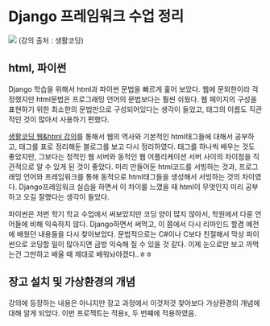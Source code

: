 # Django 프레임워크 수업 정리
![](images/2022/02/1.jpg)
(강의 출처 : 생활코딩)

## html, 파이썬
Django 학습을 위해서 html과 파이썬 문법을 빠르게 훑어 보았다. 웹에 문외한이라 걱정했지만 html문법은 프로그래밍 언어의 문법보다는 훨씬 쉬웠다. 웹 페이지의 구성을 표현하기 위한 최소한의 문법만으로 구성되어있다는 생각이 들었고, 태그의 이름도 직관적인 것이 많아서 사용하기 편했다.

[생활코딩 웹&html 강의](https://opentutorials.org/course/3084)를 통해서 웹의 역사와 기본적인 html태그들에 대해서 공부하고, 태그를 표로 정리해둔 블로그를 보고 다시 정리하였다. 태그를 하나씩 배우는 것도 좋았지만, 그보다는 정적인 웹 서버와 동적인 웹 어플리케이션 서버 사이의 차이점을 직관적으로 알 수 있게 된 것이 좋았다. 미리 만들어둔 html코드를 서빙하는 것과, 프로그래밍 언어와 프레임워크를 통해 동적으로 html태그들을 생성해서 서빙하는 것의 차이였다. Django프레임워크 실습을 하면서 이 차이를 느꼈을 때 html이 무엇인지 미리 공부하고 오길 잘했다는 생각이 들었다.

파이썬은 저번 학기 학교 수업에서 써보았지만 코딩 양이 많지 않아서, 학원에서 다룬 언어들에 비해 익숙하지 않다. Django하면서 써먹고, 이 쯤에서 다시 리마인드 할겸 예전에 배웠던 내용들을 다시 찾아보았다. 문법적으로는 C#이나 C보다 친절해서 막상 파이썬으로 코딩할 일이 많아지면 금방 익숙해 질 수 있을 것 같다. 이제 눈으로만 보고 까먹는건 그만하고 배울 때 제대로 배워놔야겠다..ㅎㅎ

## 장고 설치 및 가상환경의 개념
강의에 등장하는 내용은 아니지만 장고 과정에서 이것저것 찾아보다 가상환경의 개념에 대해 알게 되었다. 이번 프로젝트는 적용x, 두 번쨰에 적용하였음.
